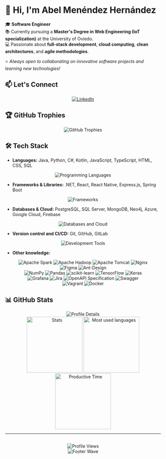 # 👋 Hi, I'm Abel Menéndez Hernández  

🎓 **Software Engineer**  
📚 Currently pursuing a **Master's Degree in Web Engineering (IoT specialization)** at the University of Oviedo.  
💻 Passionate about **full-stack development**, **cloud computing**, **clean architectures**, and **agile methodologies**.  

⭐️ *Always open to collaborating on innovative software projects and learning new technologies!*  


## 📫 Let's Connect  

<div align="center">
  
[![LinkedIn](https://img.shields.io/badge/LinkedIn-0077B5?style=for-the-badge&logo=linkedin&logoColor=white)](https://www.linkedin.com/in/abelmenendezhernandez/)


</div>

## 🏆 GitHub Trophies

<div align="center">
  <img src="https://github-profile-trophy.vercel.app/?username=AbelMH1&rank=-?,-C&theme=onedark&column=-1&no-frame=false&no-bg=true&margin-w=15&margin-h=15" alt="GitHub Trophies" />
</div>

## 🛠️ Tech Stack  

- **Languages:** Java, Python, C#, Kotlin, JavaScript, TypeScript, HTML, CSS, SQL
<div align="center">
  <img src="https://skillicons.dev/icons?i=java,python,cs,kotlin,js,ts,html,css" alt="Programming Languages" />
</div>

- **Frameworks & Libraries:** .NET, React, React Native, Express.js, Spring Boot  
<div align="center">
  <img src="https://skillicons.dev/icons?i=dotnet,react,nodejs,express,spring" alt="Frameworks" />
</div>

- **Databases & Cloud:** PostgreSQL, SQL Server, MongoDB, Neo4j, Azure, Google Cloud, Firebase  
<div align="center">
  <img src="https://skillicons.dev/icons?i=postgresql,mongodb,azure,gcp,firebase" alt="Databases and Cloud" />
</div>

- **Version control and CI/CD:** Git, GitHub, GitLab
<div align="center">
  <img src="https://skillicons.dev/icons?i=git,github,gitlab" alt="Development Tools" />
</div>

- **Other knowledge:**  
<div align="center">
  
![Apache Spark](https://img.shields.io/badge/Apache%20Spark-FDEE21?style=for-the-badge&logo=apachespark&logoColor=black) ![Apache Hadoop](https://img.shields.io/badge/Apache%20Hadoop-66CCFF?style=for-the-badge&logo=apachehadoop&logoColor=black) ![Apache Tomcat](https://img.shields.io/badge/apache%20tomcat-%23F8DC75.svg?style=for-the-badge&logo=apache-tomcat&logoColor=black) ![Nginx](https://img.shields.io/badge/nginx-%23009639.svg?style=for-the-badge&logo=nginx&logoColor=white)  
![Figma](https://img.shields.io/badge/figma-%23F24E1E.svg?style=for-the-badge&logo=figma&logoColor=white) ![Ant-Design](https://img.shields.io/badge/-AntDesign-%230170FE?style=for-the-badge&logo=ant-design&logoColor=white)  
![NumPy](https://img.shields.io/badge/numpy-%23013243.svg?style=for-the-badge&logo=numpy&logoColor=white) ![Pandas](https://img.shields.io/badge/pandas-%23150458.svg?style=for-the-badge&logo=pandas&logoColor=white) ![scikit-learn](https://img.shields.io/badge/scikit--learn-%23F7931E.svg?style=for-the-badge&logo=scikit-learn&logoColor=white) ![TensorFlow](https://img.shields.io/badge/TensorFlow-%23FF6F00.svg?style=for-the-badge&logo=TensorFlow&logoColor=white) ![Keras](https://img.shields.io/badge/Keras-%23D00000.svg?style=for-the-badge&logo=Keras&logoColor=white)  
![Grafana](https://img.shields.io/badge/grafana-%23F46800.svg?style=for-the-badge&logo=grafana&logoColor=white) ![Jira](https://img.shields.io/badge/jira-%230A0FFF.svg?style=for-the-badge&logo=jira&logoColor=white) ![OpenAPI Specification](https://img.shields.io/badge/openapiinitiative-%23000000.svg?style=for-the-badge&logo=openapiinitiative&logoColor=white) ![Swagger](https://img.shields.io/badge/-Swagger-%23Clojure?style=for-the-badge&logo=swagger&logoColor=white)  
![Vagrant](https://img.shields.io/badge/vagrant-%231563FF.svg?style=for-the-badge&logo=vagrant&logoColor=white) ![Docker](https://img.shields.io/badge/docker-%230db7ed.svg?style=for-the-badge&logo=docker&logoColor=white)
</div>


## 📊 GitHub Stats

<div align="center">
  <img src="https://github-profile-summary-cards.vercel.app/api/cards/profile-details?username=AbelMH1&theme=tokyonight" alt="Profile Details" />
</div>

<div align="center">
  <img height="180em" src="https://github-profile-summary-cards.vercel.app/api/cards/stats?username=AbelMH1&theme=tokyonight" alt="Stats" />
  <img height="180em" src="https://github-readme-stats.vercel.app/api/top-langs/?username=AbelMH1&layout=compact&langs_count=6&theme=tokyonight&hide_border=true" alt="Most used languages"/>
  <img height="180em" src="https://github-profile-summary-cards.vercel.app/api/cards/productive-time?username=AbelMH1&theme=tokyonight&utcOffset=2" alt="Productive Time" />
</div>

---

<br>
<div align="center">
  <img src="https://komarev.com/ghpvc/?username=AbelMH1&color=36BCF7&style=for-the-badge&label=Visitas+al+Perfil" alt="Profile Views" />
</div>

<div align="center">
  <img src="https://capsule-render.vercel.app/api?type=waving&color=gradient&height=100&section=footer" alt="Footer Wave" />
</div>
